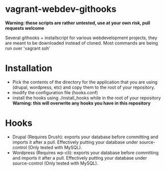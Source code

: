 vagrant-webdev-githooks
===============

**Warning: these scripts are rather untested, use at your own risk, pull requests welcome**

Several githooks + installscript for various webdevelopment projects, they are meant to be downloaded instead of cloned.
Most commands are being run over 'vagrant ssh'

Installation
============

- Pick the contents of the directory for the application that you are using (drupal, wordpress, etc) and copy them to the root of your repository.
- modify the configuration file (hooks.conf)
- install the hooks using ./install_hooks while in the root of your repository **Warning: this will overwrite any hooks you have in this repository**

Hooks
=====

- Drupal (Requires Drush): exports your database before committing and imports it after a pull. Effectively putting your database under source-control (Only tested with MySQL).
- Wordpress (Requires wp-cli): exports your database before committing and imports it after a pull. Effectively putting your database under source-control (Only tested with MySQL).
